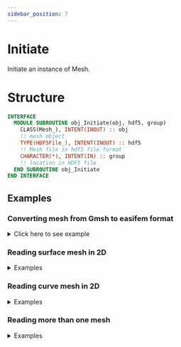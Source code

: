 ```yaml
---
sidebar_position: 7
---
```


# Initiate

Initiate an instance of Mesh.

# Structure

```fortran
INTERFACE
  MODULE SUBROUTINE obj_Initiate(obj, hdf5, group)
    CLASS(Mesh_), INTENT(INOUT) :: obj
    !! mesh object
    TYPE(HDF5File_), INTENT(INOUT) :: hdf5
    !! Mesh file in hdf5 file format
    CHARACTER(*), INTENT(IN) :: group
    !! location in HDF5 file
  END SUBROUTINE obj_Initiate
END INTERFACE
```

## Examples

### Converting mesh from Gmsh to easifem format

<details>
<summary>Click here to see example</summary>
<div>

import EXAMPLE22 from "./examples/_Initiate_test_1.md";

<EXAMPLE22 />

</div>
</details>

### Reading surface mesh in 2D

<details>
<summary>Examples</summary>
<div>

import EXAMPLE43 from "./examples/_Initiate_test_2.md";

<EXAMPLE43 />

</div>
</details>

### Reading curve mesh in 2D

<details>
<summary>Examples</summary>
<div>

import EXAMPLE59 from "./examples/_Initiate_test_4.md";

<EXAMPLE59 />

</div>
</details>

### Reading more than one mesh

<details>
<summary>Examples</summary>
<div>

import EXAMPLE71 from "./examples/_Initiate_test_6.md";

<EXAMPLE71 />

</div>
</details>
